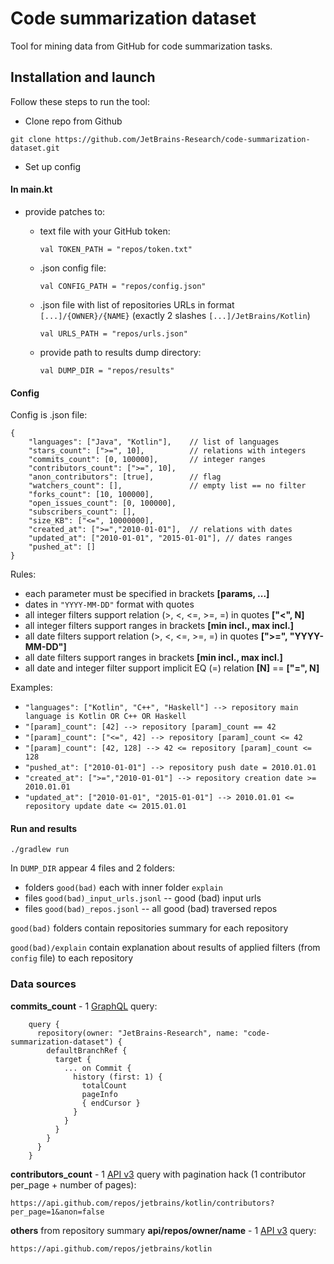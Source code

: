 # Code summarization dataset

Tool for mining data from GitHub for code summarization tasks.

## Installation and launch

Follow these steps to run the tool:
- Clone repo from Github
```
git clone https://github.com/JetBrains-Research/code-summarization-dataset.git
```
- Set up config

#### In **main.kt**
- provide patches to:

    - text file with your GitHub token:
    
        ```val TOKEN_PATH = "repos/token.txt"```

    - .json config file:
    
        ```val CONFIG_PATH = "repos/config.json"```

    - .json file with list of repositories URLs in format ```[...]/{OWNER}/{NAME}``` (exactly 2 slashes ```[...]/JetBrains/Kotlin```)  
    
        ```val URLS_PATH = "repos/urls.json"```
  
    - provide path to results dump directory:
    
      ```val DUMP_DIR = "repos/results"```

#### Config 

Config is .json file:
```
{
    "languages": ["Java", "Kotlin"],    // list of languages
    "stars_count": [">=", 10],          // relations with integers
    "commits_count": [0, 100000],       // integer ranges
    "contributors_count": [">=", 10],
    "anon_contributors": [true],        // flag
    "watchers_count": [],               // empty list == no filter
    "forks_count": [10, 100000],
    "open_issues_count": [0, 100000],
    "subscribers_count": [],
    "size_KB": ["<=", 10000000],
    "created_at": [">=","2010-01-01"],  // relations with dates
    "updated_at": ["2010-01-01", "2015-01-01"], // dates ranges
    "pushed_at": []
}
```

Rules:
- each parameter must be specified in brackets **[params, ...]**
- dates in ```"YYYY-MM-DD"``` format with quotes
- all integer filters support relation (>, <, <=, >=, =) in quotes **["<", N]**
- all integer filters support ranges in brackets **[min incl., max incl.]**
- all date filters support relation (>, <, <=, >=, =) in quotes **[">=", "YYYY-MM-DD"]**
- all date filters support ranges in brackets **[min incl., max incl.]**
- all date and integer filter support implicit EQ (=) relation **[N]** == **["=", N]** 

Examples:
- ```"languages": ["Kotlin", "C++", "Haskell"] --> repository main language is Kotlin OR C++ OR Haskell```
- ```"[param]_count": [42] --> repository [param]_count == 42 ```
- ```"[param]_count": ["<=", 42] --> repository [param]_count <= 42 ```
- ```"[param]_count": [42, 128] --> 42 <= repository [param]_count <= 128 ```
- ```"pushed_at": ["2010-01-01"] --> repository push date = 2010.01.01```
- ```"created_at": [">=","2010-01-01"] --> repository creation date >= 2010.01.01```
- ```"updated_at": ["2010-01-01", "2015-01-01"] --> 2010.01.01 <= repository update date <= 2015.01.01```

#### Run and results
```
./gradlew run
```

In ```DUMP_DIR``` appear 4 files and 2 folders:

  - folders ```good(bad)``` each with inner folder ```explain```  
  - files ```good(bad)_input_urls.jsonl``` -- good (bad) input urls
  - files ```good(bad)_repos.jsonl``` -- all good (bad) traversed repos
  
```good(bad)``` folders contain repositories summary for each repository

```good(bad)/explain``` contain explanation about results of applied filters (from ```config``` file) to each repository

### Data sources

**commits_count** - 1 [GraphQL](https://developer.github.com/v4/explorer/) query:
```
    query { 
      repository(owner: "JetBrains-Research", name: "code-summarization-dataset") { 
        defaultBranchRef {
          target { 
            ... on Commit { 
              history (first: 1) { 
                totalCount 
                pageInfo 
                { endCursor } 
              } 
            } 
          }
        } 
      } 
    }
```

**contributors_count** - 1 [API v3](https://docs.github.com/en/free-pro-team@latest/rest) query with pagination hack (1 contributor per_page + number of pages):
```
https://api.github.com/repos/jetbrains/kotlin/contributors?per_page=1&anon=false
```
**others** from repository summary **api/repos/owner/name** - 1 [API v3](https://docs.github.com/en/free-pro-team@latest/rest) query:
```
https://api.github.com/repos/jetbrains/kotlin
```
